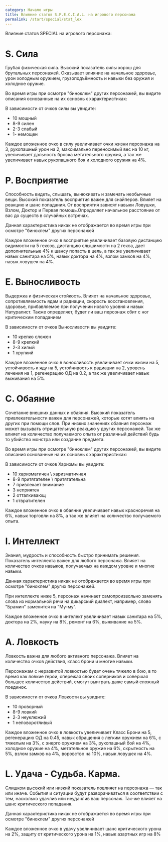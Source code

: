```yaml
---
category: Начало игры
title: Влияние статов S.P.E.C.I.A.L. на игрового персонажа
permalink: /start/special/stat_lex
---
```


Влияние статов SPECIAL на игрового персонажа:

# S. Сила 
Грубая физическая сила. Высокий показатель силы хорош для брутальных персонажей. Оказывает влияние на начальное здоровье, урон холодным оружием, грузоподъёмность и навыки без оружия и холодное оружие.

Во время игры при осмотре "биноклем" других персонажей, вы видите описания основанные на их основных характеристиках:

В зависимости от очков силы вы увидите:

- 10 мощный
- 8-9 силен
- 2-3 слабый
- 1- немощен

Каждое вложенное очко в силу увеличивает очки жизни персонажа на 3, рукопашный урон на 2, максимально переносимый вес на 10 кг, увеличивает дальность броска метательного оружия, а так же увеличивает навык рукопашного боя и холодного оружия на 4%.

# P. Восприятие 
Способность видеть, слышать, вынюхивать и замечать необычные вещи. Высокий показатель восприятия важен для снайперов. Влияет на реакцию и шанс попадания. От восприятия зависят навыки Ловушки, Взлом, Доктор и Первая помощь.Определяет начальное расстояние от вас до существ в случайных встречах.

Данная характеристика никак не отображается во время игры при осмотре "биноклем" других персонажей

Каждое вложенное очко в восприятие увеличивает базовую дистанцию видимости на 5 гексов, дистанцию слышимости на 2 гекса, дает дополнительные 4% к шансу попасть в цель, а так же увеличивает навык санитара на 5%, навык доктора на 4%, взлом замков на 4%, навык ловушек на 4%.

# E. Выносливость 
Выдержка и физическая стойкость. Влияет на начальное здоровье, сопротивляемость ядам и радиации, скорость восстановления, здоровье, прибавляемое при получении нового уровня и навык Натуралист. Также определяет, будет ли ваш персонаж сбит с ног критическим попаданием

В зависимости от очков Выносливости вы увидите:

- 10 крепко сложен
- 8-9 крепкий
- 2-3 хилый
- 1 хрупкий

Каждое вложенное очко в воносливость увеличивает очки жизни на 5, устойчивость к яду на 5, устойчивость к радиации на 2, уровень лечения на 1, регенерацию ОД на 0.2, а так же увеличивает навык выживания на 5%.

# С. Обаяние
Сочетание внешних данных и обаяния. Высокий показатель привлекательности важен для персонажей, которые хотят влиять на других при помощи слов. При низких значениях обаяния персонаж может вызывать отрицательную реакцию у других персонажей. Так же влияет на количество получаемого опыта от различный действий будь то убийство монстра или создание предмета.

Во время игры при осмотре "биноклем" других персонажей, вы видите описания основанные на их основных характеристиках:

В зависимости от очков Харизмы вы увидите:

- 10 харизматичен \ харизматичная
- 8-9 притягателен \ притягательна
- 7 привлекает внимание
- 3 неприятен
- 2 отталкивающ
- 1 отвратителен

Каждое вложенное очко в обаяние увеличивает навык красноречия на 6%, навык торговли на 8%, а так же влияет на количество получаемого опыта. 

# I. Интеллект 
Знания, мудрость и способность быстро принимать решения. Показатель интеллекта важен для любого персонажа. Влияет на количество очков навыков, получаемых на каждом уровне и многие навыки.

Данная характеристика никак не отображается во время игры при осмотре "биноклем" других персонажей.

При интеллекте ниже 5, персонаж начинает самопроизвольно заменять слова из нормальной речи на дикарский диалект, например, слово "Брамин" заменится на "Му-му".

Каждое вложенное очко в интелект увеличивает навык санитара на 5%,  доктора на 2%, науку на 8%, ремонт на 6%, выживание на 5%.

# A. Ловкость
Ловкость важна для любого активного персонажа. Влияет на количество очков действия, класс брони и многие навыки.

Персонажам с неразвитой ловкостью будет очень тяжело в бою, в то время как ловкие герои, опережая своих соперников и совершая большее количество действий, смогут выиграть даже самый сложный поединок.

В зависимости от очков Ловкости вы увидите:

- 10 проворный
- 8-9 ловкий
- 2-3 неуклюжий
- 1 неповоротливый

Каждое вложенное очко в ловкость увеличивает Класс Брони на 5, регенерацию ОД на 0.45, навык обращения с легким оружием на 6%, с тяжелым на 3%, с энерго оружием на 3%, рукопашный бой на 4%, холодное оружие на 4%, метательное оружие на 6%, скрытность на 5%, взлом замков на 4%, воровство на 10%, навык ловушек на 4%.

# L. Удача - Судьба. Карма. 
Слишком высокий или низкий показатель повлияет на персонажа — так или иначе. События и ситуации будут разворачиваться в соответствии с тем, насколько удачлив или неудачлив ваш персонаж. Так-же влияет на шанс критического попадания.

Данная характеристика никак не отображается во время игры при осмотре "биноклем" других персонажей

Каждое вложенное очко в удачу увеличивает шанс критического урона на 2%, защиту от критического урона на 1%, навык азартных игр на 8%
